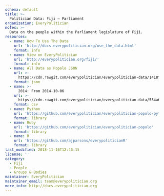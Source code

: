 ```yaml
---
schema: default
title: >-
  Politician Data: Fiji — Parliament
organization: EveryPolitician
notes: >-
  Data on the people within the Parliament legislature of Fiji.
resources:
  - name: How To Use The Data
    url: 'http://docs.everypolitician.org/use_the_data.html'
    format: info
  - name: View on EveryPolitician
    url: 'http://everypolitician.org/fiji/'
    format: info
  - name: All Data as Popolo JSON
    url: >-
      https://cdn.rawgit.com/everypolitician/everypolitician-data/1418f01854cc0745f90fe6a98e9d0b4925b36285/data/Fiji/Parliament/ep-popolo-v1.0.json
    format: json
  - name: >-
      2014: From 2014-10-06
    url: >-
      https://cdn.rawgit.com/everypolitician/everypolitician-data/554a6cb306153130ac5558e4c015471d63e57cb7/data/Fiji/Parliament/term-2014.csv
    format: csv
  - name: Python
    url: 'https://github.com/everypolitician/everypolitician-popolo-python'
    format: library
  - name: Ruby
    url: 'https://github.com/everypolitician/everypolitician-popolo'
    format: library
  - name: R
    url: 'https://github.com/ajparsons/everypoliticianR'
    format: library
last_modified: 2018-11-16T12:46:15
license: ''
category:
  - Fiji
  - People
  - Groups & Bodies
maintainer: EveryPolitician
maintainer_email: team@everypolitician.org
more_info: http://docs.everypolitician.org
---
```

